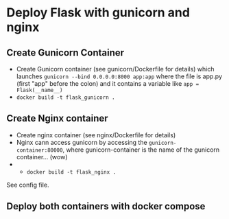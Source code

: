 # Deploy Flask with gunicorn and nginx


## Create Gunicorn Container
- Create Gunicorn container (see gunicorn/Dockerfile for details) which launches 
`gunicorn --bind 0.0.0.0:8000 app:app` 
where the file is app.py (first "app" before the colon) and it contains a variable like
`app = Flask(__name__)`
- `docker build -t flask_gunicorn .`

## Create Nginx container
-  Create nginx container (see nginx/Dockerfile for details)
- Nginx cann access gunicorn by accessing the `gunicorn-container:80000`, where gunicorn-container is the name of the gunicorn container... (wow)
- - `docker build -t flask_nginx .`

See config file.

## Deploy both containers with docker compose
